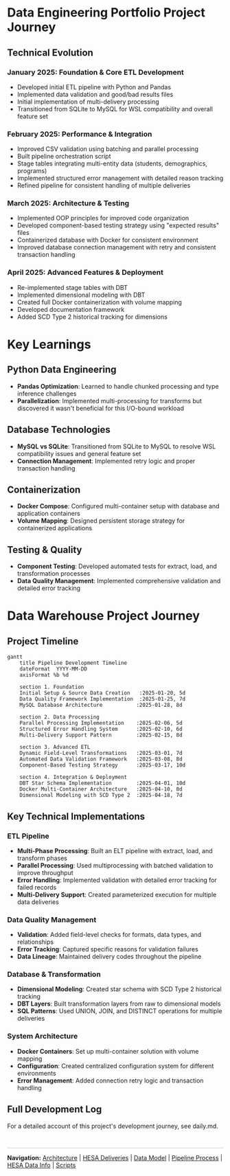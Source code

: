 # Data Engineering Portfolio Project Journey

## Technical Evolution

### January 2025: Foundation & Core ETL Development
- Developed initial ETL pipeline with Python and Pandas
- Implemented data validation and good/bad results files
- Initial implementation of multi-delivery processing
- Transitioned from SQLite to MySQL for WSL compatibility and overall feature set

### February 2025: Performance & Integration
- Improved CSV validation using batching and parallel processing
- Built pipeline orchestration script
- Stage tables integrating multi-entity data (students, demographics, programs)
- Implemented structured error management with detailed reason tracking
- Refined pipeline for consistent handling of multiple deliveries

### March 2025: Architecture & Testing
- Implemented OOP principles for improved code organization
- Developed component-based testing strategy using "expected results" files
- Containerized database with Docker for consistent environment
- Improved database connection management with retry and consistent transaction handling

### April 2025: Advanced Features & Deployment
- Re-implemented stage tables with DBT
- Implemented dimensional modeling with DBT
- Created full Docker containerization with volume mapping 
- Developed documentation framework
- Added SCD Type 2 historical tracking for dimensions




# Key Learnings

## Python Data Engineering
- **Pandas Optimization**: Learned to handle chunked processing and type inference challenges
- **Parallelization**: Implemented multi-processing for transforms but discovered it wasn't beneficial for this I/O-bound workload

## Database Technologies
- **MySQL vs SQLite**: Transitioned from SQLite to MySQL to resolve WSL compatibility issues and general feature set
- **Connection Management**: Implemented retry logic and proper transaction handling

## Containerization
- **Docker Compose**: Configured multi-container setup with database and application containers
- **Volume Mapping**: Designed persistent storage strategy for containerized applications

## Testing & Quality
- **Component Testing**: Developed automated tests for extract, load, and transformation processes
- **Data Quality Management**: Implemented comprehensive validation and detailed error tracking



# Data Warehouse Project Journey

## Project Timeline

```mermaid
gantt
    title Pipeline Development Timeline
    dateFormat  YYYY-MM-DD
    axisFormat %b %d
    
    section 1. Foundation
    Initial Setup & Source Data Creation   :2025-01-20, 5d
    Data Quality Framework Implementation  :2025-01-25, 7d
    MySQL Database Architecture           :2025-01-28, 8d
    
    section 2. Data Processing
    Parallel Processing Implementation    :2025-02-06, 5d
    Structured Error Handling System      :2025-02-10, 6d
    Multi-Delivery Support Pattern        :2025-02-15, 8d
    
    section 3. Advanced ETL
    Dynamic Field-Level Transformations   :2025-03-01, 7d
    Automated Data Validation Framework   :2025-03-08, 8d
    Component-Based Testing Strategy      :2025-03-17, 10d
    
    section 4. Integration & Deployment
    DBT Star Schema Implementation        :2025-04-01, 10d
    Docker Multi-Container Architecture   :2025-04-10, 8d
    Dimensional Modeling with SCD Type 2  :2025-04-18, 7d
```




## Key Technical Implementations

### ETL Pipeline
- **Multi-Phase Processing**: Built an ELT pipeline with extract, load, and transform phases
- **Parallel Processing**: Used multiprocessing with batched validation to improve throughput
- **Error Handling**: Implemented validation with detailed error tracking for failed records
- **Multi-Delivery Support**: Created parameterized execution for multiple data deliveries

### Data Quality Management
- **Validation**: Added field-level checks for formats, data types, and relationships
- **Error Tracking**: Captured specific reasons for validation failures
- **Data Lineage**: Maintained delivery codes throughout the pipeline

### Database & Transformation
- **Dimensional Modeling**: Created star schema with SCD Type 2 historical tracking
- **DBT Layers**: Built transformation layers from raw to dimensional models
- **SQL Patterns**: Used UNION, JOIN, and DISTINCT operations for multiple deliveries

### System Architecture
- **Docker Containers**: Set up multi-container solution with volume mapping
- **Configuration**: Created centralized configuration system for different environments
- **Error Management**: Added connection retry logic and transaction handling




## Full Development Log
For a detailed account of this project's development journey, see daily.md.


<div style="margin: 3em 0 1em 0; border-top: 1px solid #ccc; padding-top: 1em;">
  <strong>Navigation:</strong>
  <a href="architecture.md">Architecture</a> |
  <a href="data-deliveries.md">HESA Deliveries</a> |
  <a href="data-model.md">Data Model</a> |
  <a href="pipeline-process.md">Pipeline Process</a> |
  <a href="hesa-data-info.md">HESA Data Info</a> |
  <a href="scripts.md">Scripts</a>
</div>